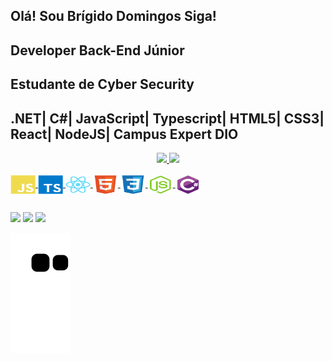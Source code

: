  ##                                                      Olá! Sou Brígido Domingos Siga!
 ##                                                          Developer Back-End Júnior
 ##                                                          Estudante de Cyber Security 
 ##                                       .NET| C#| JavaScript| Typescript| HTML5| CSS3| React| NodeJS|  Campus Expert DIO

<div align="center">
  <a href="https://github.com/BrigidoDsiga">
  <img height="180em" src="https://github-readme-stats.vercel.app/api?username=BrigidoDsiga&show_icons=true&theme=blue-green&include_all_commits=true&count_private=true"/>
  <img height="180em" src="https://github-readme-stats.vercel.app/api/top-langs/?username=BrigidoDsiga&layout=compact&langs_count=7&theme=chartreuse-dark"/>
</div>
 <div style="display: inline_block"><br>
  <img align="center" alt="Brigido-Js" height="30" width="40" src="https://raw.githubusercontent.com/devicons/devicon/master/icons/javascript/javascript-plain.svg">
  <img align="center" alt="Brigido-Ts" height="30" width="40" src="https://raw.githubusercontent.com/devicons/devicon/master/icons/typescript/typescript-plain.svg">
  <img align="center" alt="Brigido-React" height="30" width="40" src="https://raw.githubusercontent.com/devicons/devicon/master/icons/react/react-original.svg">
  <img align="center" alt="Brigido-HTML5" height="30" width="40" src="https://raw.githubusercontent.com/devicons/devicon/master/icons/html5/html5-original.svg">
  <img align="center" alt="Brigido-CSS3" height="30" width="40" src="https://raw.githubusercontent.com/devicons/devicon/master/icons/css3/css3-original.svg">
  <img align="center" alt="Brigido-NodeJs" height="30" width="40" src="https://raw.githubusercontent.com/devicons/devicon/master/icons/nodejs/nodejs-original.svg">
  <img align="center" alt="Brigido-csharp" height="30" width="40" src="https://raw.githubusercontent.com/devicons/devicon/master/icons/csharp/csharp-original.svg"> 
</div>
  
   ##
 
<div> 
  <a href = "(https://mail.google.com/mail/u/0/#inbox)mailto:brigidosiga@gmail.com"><img src="https://img.shields.io/badge/-Gmail-%23333?style=for-the-badge&logo=gmail&logoColor=white" target="_blank"></a>
  <a href="https://www.linkedin.com/in/br%C3%ADgido-siga-b70a1717a" target="_blank"><img src="https://img.shields.io/badge/-LinkedIn-%230077B5?style=for-the-badge&logo=linkedin&logoColor=white" target="_blank"></a> 
  <a href="https://instagram.com/preto_combina_com_tudo_" target="_blank"><img src="https://img.shields.io/badge/-Instagram-%23E4405F?style=for-the-badge&logo=instagram&logoColor=white" target="_blank"></a>
  
  ![Snake animation](https://github.com/rafaballerini/rafaballerini/blob/output/github-contribution-grid-snake.svg)
  
</div>

